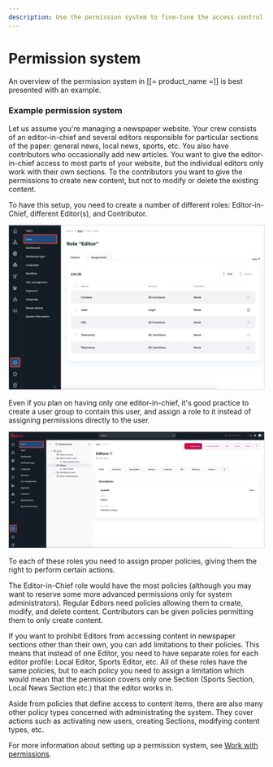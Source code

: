 ```yaml
---
description: Use the permission system to fine-tune the access control.
---
```


# Permission system

An overview of the permission system in [[= product_name =]] is best presented with an example.

### Example permission system

Let us assume you're managing a newspaper website. Your crew consists of an editor-in-chief and several editors responsible for particular sections of the paper: general news, local news, sports, etc.
You also have contributors who occasionally add new articles.
You want to give the editor-in-chief access to most parts of your website, but the individual editors only work with their own sections.
To the contributors you want to give the permissions to create new content, but not to modify or delete the existing content.

To have this setup, you need to create a number of different roles: Editor-in-Chief, different Editor(s), and Contributor.

![Editor role](img/role_details.png "Editor role")

Even if you plan on having only one editor-in-chief, it's good practice to create a user group to contain this user, and assign a role to it instead of assigning permissions directly to the user.

![User groups](img/user_groups.png "User groups")

To each of these roles you need to assign proper policies, giving them the right to perform certain actions.

The Editor-in-Chief role would have the most policies (although you may want to reserve some more advanced permissions only for system administrators).
Regular Editors need policies allowing them to create, modify, and delete content.
Contributors can be given policies permitting them to only create content.

If you want to prohibit Editors from accessing content in newspaper sections other than their own, you can add limitations to their policies.
This means that instead of one Editor, you need to have separate roles for each editor profile: Local Editor, Sports Editor, etc.
All of these roles have the same policies, but to each policy you need to assign a limitation which would mean that the permission covers only one Section (Sports Section, Local News Section etc.) that the editor works in.

Aside from policies that define access to content items, there are also many other policy types concerned with administrating the system.
They cover actions such as activating new users, creating Sections, modifying content types, etc.


For more information about setting up a permission system, see [Work with permissions](work_with_permissions.md).
